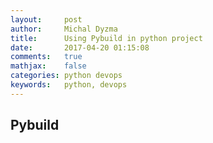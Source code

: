 ```yaml
---
layout:     post
author:     Michal Dyzma
title:      Using Pybuild in python project
date:       2017-04-20 01:15:08
comments:   true
mathjax:    false
categories: python devops
keywords:   python, devops
---
```



## Pybuild




